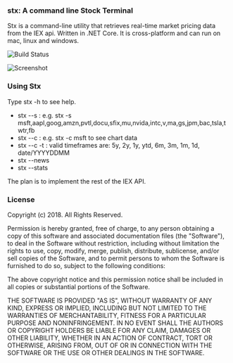 ### stx: A command line Stock Terminal ###
Stx is a command-line utility that retrieves real-time market pricing data from the IEX api. Written in .NET Core. It is cross-platform and can run on mac, linux and windows.

![Build Status](https://travis-ci.org/gartdan/stockterminal.svg?branch=master "Build Status")


![Screenshot](https://raw.githubusercontent.com/gartdan/stockterminal/master/screenshot.png "Stx Screenshot")


### Using Stx ###
Type stx -h to see help.
- stx --s <ticker list> : e.g. stx -s msft,aapl,goog,amzn,pvtl,docu,sfix,mu,nvida,intc,v,ma,gs,jpm,bac,tsla,twtr,fb
- stx --c <ticker> : e.g. stx -c msft to  see chart data
- stx --c <ticker> -t <timeframe> : valid timeframes are: 5y, 2y, 1y, ytd, 6m, 3m, 1m, 1d, date/YYYYDDMM
- stx --news <ticker>
- stx --stats <ticker>


The plan is to implement the rest of the IEX API.



### License ###
Copyright (c) 2018. All Rights Reserved.

Permission is hereby granted, free of charge, to any person obtaining
a copy of this software and associated documentation files (the
"Software"), to deal in the Software without restriction, including
without limitation the rights to use, copy, modify, merge, publish,
distribute, sublicense, and/or sell copies of the Software, and to
permit persons to whom the Software is furnished to do so, subject to
the following conditions:

The above copyright notice and this permission notice shall be
included in all copies or substantial portions of the Software.

THE SOFTWARE IS PROVIDED "AS IS", WITHOUT WARRANTY OF ANY KIND,
EXPRESS OR IMPLIED, INCLUDING BUT NOT LIMITED TO THE WARRANTIES OF
MERCHANTABILITY, FITNESS FOR A PARTICULAR PURPOSE AND
NONINFRINGEMENT. IN NO EVENT SHALL THE AUTHORS OR COPYRIGHT HOLDERS BE
LIABLE FOR ANY CLAIM, DAMAGES OR OTHER LIABILITY, WHETHER IN AN ACTION
OF CONTRACT, TORT OR OTHERWISE, ARISING FROM, OUT OF OR IN CONNECTION
WITH THE SOFTWARE OR THE USE OR OTHER DEALINGS IN THE SOFTWARE.